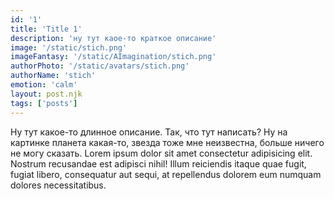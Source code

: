 ```yaml
---
id: '1'
title: 'Title 1'
description: 'ну тут каое-то краткое описание'
image: '/static/stich.png'
imageFantasy: '/static/AImagination/stich.png'
authorPhoto: '/static/avatars/stich.png'
authorName: 'stich'
emotion: 'calm'
layout: post.njk
tags: ['posts']
---
```


Ну тут какое-то длинное описание. Так, что тут написать? Ну на картинке планета какая-то, звезда тоже мне неизвестна, больше ничего не могу сказать. Lorem ipsum dolor sit amet consectetur adipisicing elit. Nostrum recusandae est adipisci nihil! Illum reiciendis itaque quae fugit, fugiat libero, consequatur aut sequi, at repellendus dolorem eum numquam dolores necessitatibus.

